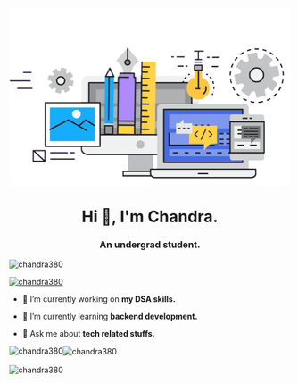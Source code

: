 <img align="center" src="https://github.com/Chandra380/images/blob/main/gifwebD.gif" width="700">
<h1 align="center">Hi 👋, I'm Chandra.</h1>
<h3 align="center">An undergrad student.</h3>

<p align="left"> <img src="https://komarev.com/ghpvc/?username=chandra380&label=Profile%20views&color=0e75b6&style=flat" alt="chandra380" /> </p>

<p align="left"> <a href="https://github.com/ryo-ma/github-profile-trophy"><img src="https://github-profile-trophy.vercel.app/?username=chandra380" alt="chandra380" /></a> </p>

- 🔭 I’m currently working on **my DSA skills.**

- 🌱 I’m currently learning **backend development.**

- 💬 Ask me about **tech related stuffs.**




<img align="left" src="https://github-readme-stats.vercel.app/api/top-langs?username=chandra380&show_icons=true&locale=en&layout=compact" alt="chandra380" />

<img align="center" src="https://github-readme-stats.vercel.app/api?username=chandra380&show_icons=true&locale=en" alt="chandra380" width="400"/>

<p><img align="center" src="https://github-readme-streak-stats.herokuapp.com/?user=chandra380&" alt="chandra380" /></p>
